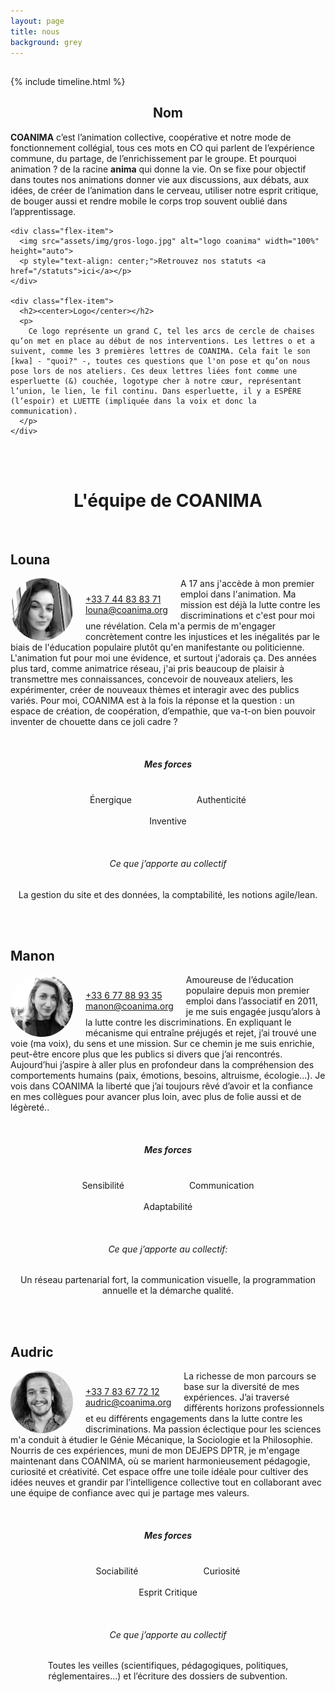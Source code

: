 ```yaml
---
layout: page
title: nous
background: grey
---
```

<head>
<script src="https://kit.fontawesome.com/ab10f6b37e.js" crossorigin="anonymous"></script>
</head>

<section class="page-section nous-section">
  <div class="container">
    <div class="row">
      <div class="col-lg-12 text-center">
        <h2 class="section-heading text-uppercase"></h2>
      </div>
    </div>
  </div>
</section>

{% include timeline.html %}


<div class="container">
  <div class="flex-container">
    <div class="flex-item">
      <h2><center>Nom</center></h2>
      <p>
        <strong>COANIMA</strong> c’est l’animation collective, coopérative et notre mode de fonctionnement collégial, tous ces mots en CO qui parlent de l’expérience commune, du partage, de l’enrichissement par le groupe. Et pourquoi animation ? de la racine <strong>anima</strong> qui donne la vie. On se fixe pour objectif dans toutes nos animations donner vie aux discussions, aux débats, aux idées, de créer de l’animation dans le cerveau, utiliser notre esprit critique, de bouger aussi et rendre mobile le corps trop souvent oublié dans l’apprentissage.
      </p>
    </div>

    <div class="flex-item">
      <img src="assets/img/gros-logo.jpg" alt="logo coanima" width="100%" height="auto">
      <p style="text-align: center;">Retrouvez nos statuts <a href="/statuts">ici</a></p>
    </div>

    <div class="flex-item">
      <h2><center>Logo</center></h2>
      <p>
        Ce logo représente un grand C, tel les arcs de cercle de chaises qu’on met en place au début de nos interventions. Les lettres o et a suivent, comme les 3 premières lettres de COANIMA. Cela fait le son [kwa] - "quoi?" -, toutes ces questions que l'on pose et qu’on nous pose lors de nos ateliers. Ces deux lettres liées font comme une esperluette (&) couchée, logotype cher à notre cœur, représentant l’union, le lien, le fil continu. Dans esperluette, il y a ESPÈRE (l’espoir) et LUETTE (impliquée dans la voix et donc la communication).
      </p>
    </div>
  </div>
</div>

<br> <!-- Ajoute un saut de ligne -->
<br> <!-- Ajoute un saut de ligne -->

# <center>L'équipe de COANIMA</center>
<br> <!-- Ajoute un saut de ligne -->

## Louna

<div style="float: left; margin-right: 20px; border-radius: 50px; width: 100px; height: 100px;">
  <img src="assets/img/team/photo-louna-500x500.jpg" alt="Louna" style="width: 100%; height: 100%; border-radius: 50%;" />
</div>

<!-- Informations de contact de Louna -->
<div style="float: left; margin-top: 25px; margin-right: 20px;"> <!-- Ajout de la marge à droite -->
  <i class="fa-solid fa-phone fa-lg" style="color: #49A695;"></i> <a href="tel:+33744838371">+33 7 44 83 83 71</a> <br>
  <i class="fa-solid fa-envelope fa-lg" style="color: #49A695;"></i> <a href="mailto:louna@coanima.org">louna@coanima.org</a>

</div>

A 17 ans j'accède à mon premier emploi dans l'animation. Ma mission est déjà la lutte contre les discriminations et c'est pour moi une révélation. Cela m'a permis de m'engager concrètement contre les injustices et les inégalités par le biais de l'éducation populaire plutôt qu'en manifestante ou politicienne. L'animation fut pour moi une évidence, et surtout j'adorais ça.
Des années plus tard, comme animatrice réseau, j'ai pris beaucoup de plaisir à transmettre mes connaissances, concevoir de nouveaux ateliers, les expérimenter, créer de nouveaux thèmes et interagir avec des publics variés.
Pour moi, COANIMA est à la fois la réponse et la question : un espace de création, de coopération, d’empathie, que va-t-on bien pouvoir inventer de chouette dans ce joli cadre ?

<br> <!-- Ajoute un saut de ligne -->

##### <center>Mes forces</center>

<div style="text-align: center;">
  <div style="display: inline-block; text-align: center; margin-right: 50px;margin-left: 50px;">
    <i class="fa-solid fa-sun fa-3x" style="color: #49A695;"></i><br>
    Énergique
  </div>

  <div style="display: inline-block; text-align: center; margin-right: 50px;margin-left: 50px;">
    <i class="fa-regular fa-copyright fa-3x" style="color: #49A695;"></i><br>
    Authenticité
  </div>

  <div style="display: inline-block; text-align: center; margin-right: 50px;margin-left: 50px;">
    <i class="fa-solid fa-lightbulb fa-3x" style="color: #49A695;"></i><br>
    Inventive
  </div>
</div>

<br> <!-- Ajoute un saut de ligne -->

###### <center>Ce que j’apporte au collectif </center>
<center>La gestion du site et des données, la comptabilité, les notions agile/lean.</center>

<br> <!-- Ajoute un saut de ligne -->
<br> <!-- Ajoute un saut de ligne -->

## Manon

<div style="float: left; margin-right: 20px; border-radius: 50px; width: 100px; height: 100px;">
  <img src="assets/img/team/photo-manon-500x500.jpeg" alt="Louna" style="width: 100%; height: 100%; border-radius: 50%;" />
</div>

<!-- Informations de contact de Louna -->
<div style="float: left; margin-top: 25px; margin-right: 20px;"> <!-- Ajout de la marge à droite -->
  <i class="fa-solid fa-phone fa-lg" style="color: #49A695;"></i> <a href="tel:+33677889335">+33 6 77 88 93 35</a> <br>
  <i class="fa-solid fa-envelope fa-lg" style="color: #49A695;"></i> <a href="mailto:manon@coanima.org">manon@coanima.org</a>
</div>

Amoureuse de l’éducation populaire depuis mon premier emploi dans l’associatif en 2011, je me suis engagée jusqu’alors à la lutte contre les discriminations. En expliquant le mécanisme qui entraîne préjugés et rejet, j’ai trouvé une voie (ma voix), du sens et une mission. Sur ce chemin je me suis enrichie, peut-être encore plus que les publics si divers que j’ai rencontrés. Aujourd’hui j’aspire à aller plus en profondeur dans la compréhension des comportements humains (paix, émotions, besoins, altruisme, écologie…). Je vois dans COANIMA la liberté que j’ai toujours rêvé d’avoir et la confiance en mes collègues pour avancer plus loin, avec plus de folie aussi et de légèreté..

<br> <!-- Ajoute un saut de ligne -->

##### <center>Mes forces</center>
<div style="text-align: center;">
  <div style="display: inline-block; text-align: center; margin-right: 50px;margin-left: 50px;">
    <i class="fa-solid fa-heart-pulse fa-3x" style="color: #49A695;"></i><br>
    Sensibilité
  </div>

  <div style="display: inline-block; text-align: center; margin-right: 50px;margin-left: 50px;">
    <i class="fa-regular fa-comments fa-3x" style="color: #49A695;"></i><br>
    Communication
  </div>

  <div style="display: inline-block; text-align: center; margin-right: 50px;margin-left: 50px;">
    <i class="fa-brands fa-hotjar fa-3x" style="color: #49A695;"></i><br>
    Adaptabilité
  </div>
</div>

<br> <!-- Ajoute un saut de ligne -->

###### <center>Ce que j’apporte au collectif:</center> 
<center>
Un réseau partenarial fort, la communication visuelle, la programmation annuelle et la démarche qualité.</center>



<br> <!-- Ajoute un saut de ligne -->
<br> <!-- Ajoute un saut de ligne -->


## Audric

<div style="float: left; margin-right: 20px; border-radius: 50px; width: 100px; height: 100px;">
  <img src="assets/img/team/photo-audric-500x500.jpg" alt="Louna" style="width: 100%; height: 100%; border-radius: 50%;" />
</div>

<!-- Informations de contact de Louna -->
<div style="float: left; margin-top: 25px; margin-right: 20px;"> <!-- Ajout de la marge à droite -->
  <i class="fa-solid fa-phone fa-lg" style="color: #49A695;"></i> <a href="tel:+33783677212">+33 7 83 67 72 12</a> <br>
  <i class="fa-solid fa-envelope fa-lg" style="color: #49A695;"></i> <a href="mailto:audric@coanima.org">audric@coanima.org</a>
</div>

La richesse de mon parcours se base sur la diversité de mes expériences. J’ai traversé différents horizons professionnels et eu différents engagements dans la lutte contre les discriminations. Ma passion éclectique pour les sciences m'a conduit à étudier le Génie Mécanique, la Sociologie et la Philosophie. Nourris de ces expériences, muni de mon DEJEPS DPTR, je m'engage maintenant dans COANIMA, où se marient harmonieusement pédagogie, curiosité et créativité. Cet espace offre une toile idéale pour cultiver des idées neuves et grandir par l’intelligence collective tout en collaborant avec une équipe de confiance avec qui je partage mes valeurs.

<br> <!-- Ajoute un saut de ligne -->

##### <center>Mes forces</center>

<div style="text-align: center;">
  <div style="display: inline-block; text-align: center; margin-right: 50px;margin-left: 50px;">
    <i class="fa-solid fa-users fa-3x" style="color: #49A695;"></i><br>
    Sociabilité
  </div>

  <div style="display: inline-block; text-align: center; margin-right: 50px;margin-left: 50px;">
    <i class="fa-brands fa-searchengin fa-3x" style="color: #49A695;"></i><br>
    Curiosité
  </div>

  <div style="display: inline-block; text-align: center; margin-right: 50px;margin-left: 50px;">
    <i class="fa-solid fa-head-side-virus fa-3x" style="color: #49A695;"></i><br>
    Esprit Critique
  </div>
</div>

<br> <!-- Ajoute un saut de ligne -->

###### <center>Ce que j’apporte au collectif</center> 

<center>Toutes les veilles (scientifiques, pédagogiques, politiques, réglementaires…) et l’écriture des dossiers de subvention.</center>

<br> <!-- Ajoute un saut de ligne -->
<br> <!-- Ajoute un saut de ligne -->
